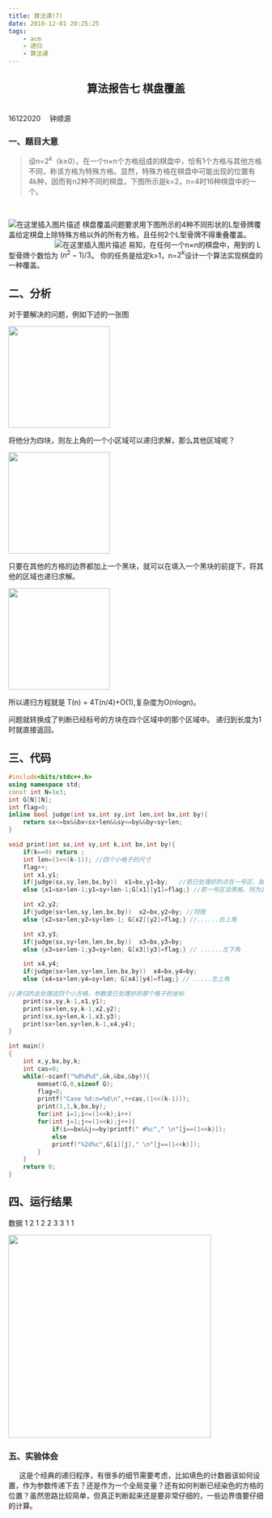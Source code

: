 ```yaml
---
title: 算法课(7)
date: 2018-12-01 20:25:25
tags:
    - acm
    - 递归
    - 算法课
---
```

## <center>算法报告七  棋盘覆盖</center>
&ensp;&ensp;&ensp;&ensp;&ensp;&ensp;&ensp;&ensp;&ensp;&ensp;&ensp;&ensp;&ensp;&ensp;&ensp;&ensp;&ensp;&ensp;&ensp;&ensp;&ensp;&ensp;&ensp;&ensp;&ensp;&ensp;&ensp;&ensp;&ensp;&ensp;&ensp;&ensp;&ensp;&ensp;&ensp;&ensp;&ensp;&ensp;&ensp;&ensp;&ensp;&ensp;&ensp;&ensp;&ensp;&ensp;&ensp;&ensp;&ensp;&ensp;&ensp;&ensp;&ensp;&ensp;&ensp;&ensp;&ensp;&ensp;&ensp;&ensp;&ensp;&ensp;&ensp;16122020 &ensp;&ensp;钟顺源 
### 一、题目大意
>设n=$2^k$（k≥0）。在一个n×n个方格组成的棋盘中，恰有1个方格与其他方格不同，称该方格为特殊方格。显然，特殊方格在棋盘中可能出现的位置有4k种，因而有n2种不同的棋盘，下图所示是k=2，n=4时16种棋盘中的一个。

<!--more-->

 &ensp;&ensp;&ensp;&ensp;&ensp;&ensp;&ensp;&ensp;&ensp;&ensp;&ensp;&ensp;&ensp;&ensp;&ensp;&ensp;&ensp;&ensp;&ensp;&ensp;&ensp;&ensp;&ensp;&ensp;&ensp;&ensp;&ensp;&ensp;&ensp;&ensp;&ensp;&ensp;

 ![在这里插入图片描述](https://img-blog.csdnimg.cn/20181109213715195.png)
棋盘覆盖问题要求用下图所示的4种不同形状的L型骨牌覆盖给定棋盘上除特殊方格以外的所有方格，且任何2个L型骨牌不得重叠覆盖。
&ensp;&ensp;&ensp;&ensp;&ensp;&ensp;&ensp;&ensp;&ensp;&ensp;&ensp;&ensp;&ensp;![在这里插入图片描述](https://img-blog.csdnimg.cn/20181109214006979.JPG)
易知，在任何一个n×n的棋盘中，用到的 L 型骨牌个数恰为 $(n^2-1)/3$。
你的任务是给定k>1，n=$2^k$设计一个算法实现棋盘的一种覆盖。

## 二、分析

对于要解决的问题，例如下述的一张图

<img src="https://img-blog.csdnimg.cn/2018110922290239.jpg" width="200" height="200">

将他分为四块，则左上角的一个小区域可以递归求解，那么其他区域呢？

<img src="https://img-blog.csdnimg.cn/20181109222448228.jpg?x-oss-process=image/watermark,type_ZmFuZ3poZW5naGVpdGk,shadow_10,text_aHR0cHM6Ly9ibG9nLmNzZG4ubmV0L3d5eHh6c3k=,size_16,color_FFFFFF,t_70" width="200" height="200">

只要在其他的方格的边界都加上一个黑块，就可以在填入一个黑块的前提下，将其他的区域也递归求解。

<img src="https://img-blog.csdnimg.cn/20181109223036729.jpg" width="200" height="200" />

所以递归方程就是 T(n) = 4T(n/4)+O(1),复杂度为O(nlogn)。

问题就转换成了判断已经标号的方块在四个区域中的那个区域中。
递归到长度为1时就直接返回。

## 三、代码
```c++
#include<bits/stdc++.h>
using namespace std;
const int N=1e3;
int G[N][N];
int flag=0;
inline bool judge(int sx,int sy,int len,int bx,int by){
    return sx<=bx&&bx<sx+len&&sy<=by&&by<sy+len;
}

void print(int sx,int sy,int k,int bx,int by){
    if(k==0) return ;
    int len=(1<<(k-1)); //四个小格子的尺寸
    flag++;
    int x1,y1;
    if(judge(sx,sy,len,bx,by))  x1=bx,y1=by;   //若已处理好的点在一号区，就记录这个坐标
    else {x1=sx+len-1;y1=sy+len-1;G[x1][y1]=flag;} //若一号区没黑格，则为其右下角一个格子染色

    int x2,y2;
    if(judge(sx+len,sy,len,bx,by))  x2=bx,y2=by; //同理
    else {x2=sx+len;y2=sy+len-1; G[x2][y2]=flag;} //......右上角

    int x3,y3;
    if(judge(sx,sy+len,len,bx,by))  x3=bx,y3=by;
    else {x3=sx+len-1;y3=sy+len; G[x3][y3]=flag;} // ......左下角

    int x4,y4;
    if(judge(sx+len,sy+len,len,bx,by))  x4=bx,y4=by;
    else {x4=sx+len;y4=sy+len; G[x4][y4]=flag;} // .....左上角

//递归的去处理这四个小方格，参数是已处理好的那个格子的坐标
    print(sx,sy,k-1,x1,y1);
    print(sx+len,sy,k-1,x2,y2);
    print(sx,sy+len,k-1,x3,y3);
    print(sx+len,sy+len,k-1,x4,y4);
}

int main()
{
    int x,y,bx,by,k;
    int cas=0;
    while(~scanf("%d%d%d",&k,&bx,&by)){
        memset(G,0,sizeof G);
        flag=0;
        printf("Case %d:n=%d\n",++cas,(1<<(k-1)));
        print(1,1,k,bx,by);
        for(int i=1;i<=(1<<k);i++)
        for(int j=1;j<=(1<<k);j++){
            if(i==bx&&j==by)printf(" #%c"," \n"[j==(1<<k)]);
            else
            printf("%2d%c",G[i][j]," \n"[j==(1<<k)]);
        }
    }
    return 0;
}

```

## 四、运行结果
数据
1 2 1
2 2 3
3 1 1

<img src="https://img-blog.csdnimg.cn/20181109220506396.png?x-oss-process=image/watermark,type_ZmFuZ3poZW5naGVpdGk,shadow_10,text_aHR0cHM6Ly9ibG9nLmNzZG4ubmV0L3d5eHh6c3k=,size_16,color_FFFFFF,t_70" width="400" height = "400" >

### 五、实验体会
&ensp;&ensp;&ensp;这是个经典的递归程序，有很多的细节需要考虑，比如填色的计数器该如何设置，作为参数传递下去？还是作为一个全局变量？还有如何判断已经染色的方格的位置？虽然思路比较简单，但真正判断起来还是要非常仔细的，一些边界值要仔细的计算。